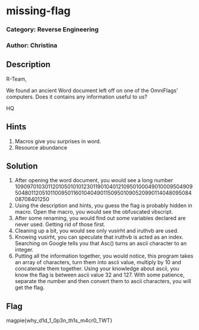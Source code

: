 # missing-flag
### Category: Reverse Engineering
### Author: Christina
## Description

R-Team,

We found an ancient Word document left off on one of the OmniFlags' computers. Does it contains any information useful to us?

HQ


## Hints
1. Macros give you surprises in word.
2. Resource abundance

## Solution
1. After opening the word document, you would see a long number 1090970103011201050101012301190104012109501000490100095049095048011205101100950116010404901150950109052099011404809508408708401250
2. Using the description and hints, you guess the flag is probably hidden in macro. Open the macro, you would see the obfuscated vbscript.
3. After some renaming, you would find out some variables declared are never used. Getting rid of those first.
4. Cleaning up a bit, you would see only vusirht and iruthvb are used.
5. Knowing vusirht, you can speculate that iruthvb is acted as an index. Searching on Google tells you that Asc() turns an ascii character to an integer.
6. Putting all the information together, you would notice, this program takes an array of characters, turn them into ascii value, multiply by 10 and concatenate them together. Using your knowledge about ascii, you know the flag is between ascii value 32 and 127. With some patience, separate the number and then convert them to ascii characters, you will get the flag.

## Flag
magpie{why_d1d_1_0p3n_th1s_m4cr0_TWT}
